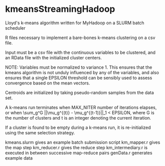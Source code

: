 # kmeansStreamingHadoop
Lloyd's k-means algorithm written for MyHadoop on a SLURM batch scheduler

R files necessary to implement a bare-bones k-means clustering on a csv file.

Input must be a csv file with the continuous variables to be clustered, and an RData file with the initialized cluster centers.

NOTE: Variables must be normalized to variance 1. This ensures that the kmeans algorithm is not unduly influenced by any of the variables, and also ensures that a single EPSILON threshold can be sensibly used to assess convergence based on the mean vectors.

Centroids are initialized by taking pseudo-random samples from the data set.

A k-means run terminates when MAX\_NITER number of iterations elapses, or when \sum\_g^G ||\mu\_g^{(t)} - \mu\_g^{(t-1)}||\_1 < EPSILON, where G is the number of clusters and t is an integer denoting the current iteration.

If a cluster is found to be empty during a k-means run, it is re-initialized using the same selection strategy.

kmeans.slurm gives an example batch submission script
km\_mapper.r gives the map step
km\_reducer.r gives the reduce step
km\_intermediary.r is executed in between successive map-reduce pairs
genData.r generates example data


